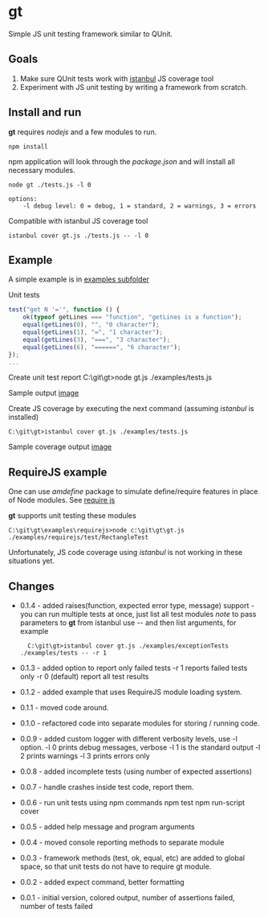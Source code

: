 # gt

Simple JS unit testing framework similar to QUnit.

## Goals
1. Make sure QUnit tests work with [istanbul](https://github.com/gotwarlost/istanbul "Istanbul at GitHub") JS coverage tool
2. Experiment with JS unit testing by writing a framework from scratch.

## Install and run

**gt** requires *nodejs* and a few modules to run.

	npm install

npm application will look through the *package.json* and will install all necessary modules.

```shell
node gt ./tests.js -l 0

options:
	-l debug level: 0 = debug, 1 = standard, 2 = warnings, 3 = errors
```

Compatible with istanbul JS coverage tool

	istanbul cover gt.js ./tests.js -- -l 0

## Example

A simple example is in [examples subfolder](gt/tree/master/examples "gt Examples")

Unit tests

```javascript
test("get N '='", function () {
	ok(typeof getLines === "function", "getLines is a function");
	equal(getLines(0), "", "0 character");
	equal(getLines(1), "=", "1 character");
	equal(getLines(3), "===", "3 character");
	equal(getLines(6), "======", "6 character");
});
...
```

Create unit test report
	C:\git\gt>node gt.js ./examples/tests.js

Sample output [image](gt/blob/master/examples/example.png "Console screenshot")

Create JS coverage by executing the next command (assuming *istanbul* is installed)

	C:\git\gt>istanbul cover gt.js ./examples/tests.js

Sample coverage output [image](gt/blob/master/examples/coverage.png "Coverage page screenshot")

## RequireJS example

One can use *amdefine* package to simulate define/require features in place of Node
modules. See [require js](http://requirejs.org/docs/node.html#nodeModules "requirejs.org with AMD")

**gt** supports unit testing these modules

	C:\git\gt\examples\requirejs>node c:\git\gt\gt.js ./examples/requirejs/test/RectangleTest

Unfortunately, JS code coverage using *istanbul* is not working in these situations yet.

## Changes

* 0.1.4 
		- added raises(function, expected error type, message) support
		- you can run multiple tests at once, just list all test modules
		*note* to pass parameters to **gt** from istanbul use *--* and then list arguments, for example
		
		C:\git\gt>istanbul cover gt.js ./examples/exceptionTests ./examples/tests -- -r 1
		
* 0.1.3 - added option to report only failed tests
		-r 1 reports failed tests only
		-r 0 (default) report all test results

* 0.1.2 - added example that uses RequireJS module loading system.
* 0.1.1 - moved code around.
* 0.1.0 - refactored code into separate modules for storing / running code.
* 0.0.9 - added custom logger with different verbosity levels, use -l option.
		-l 0 prints debug messages, verbose
		-l 1 is the standard output
		-l 2 prints warnings
		-l 3 prints errors only
* 0.0.8 - added incomplete tests (using number of expected assertions)
* 0.0.7 - handle crashes inside test code, report them.
* 0.0.6 - run unit tests using npm commands
		npm test
		npm run-script cover
* 0.0.5 - added help message and program arguments
* 0.0.4 - moved console reporting methods to separate module
* 0.0.3 - framework methods (test, ok, equal, etc) are added to global space, so that
	unit tests do not have to require gt module.
* 0.0.2 - added expect command, better formatting
* 0.0.1 - initial version, colored output, number of assertions failed, number of tests failed